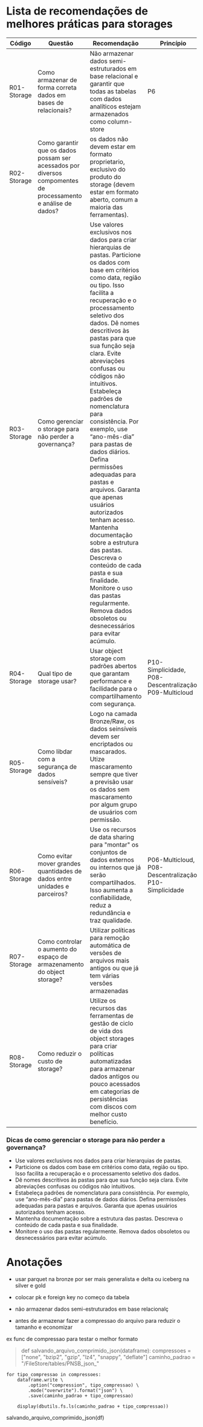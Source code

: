 # Lista de recomendações de melhores práticas para storages

Código | Questão | Recomendação | Princípio
------ | --------- | --------- | ---------
R01-Storage | Como armazenar de forma correta dados em bases de relacionais? | Não armazenar dados semi-estruturados em base relacional e garantir que todas as tabelas com dados analíticos estejam armazenados como column-store | P6
R02-Storage | Como garantir que os dados possam ser acessados por diversos compomentes de processamento e análise de dados? | os dados não devem estar em formato proprietario, exclusivo do produto do storage (devem estar em formato aberto, comum a maioria das ferramentas). 
R03-Storage | Como gerenciar o storage para não perder a governança? | Use valores exclusivos nos dados para criar hierarquias de pastas. Particione os dados com base em critérios como data, região ou tipo. Isso facilita a recuperação e o processamento seletivo dos dados. Dê nomes descritivos às pastas para que sua função seja clara. Evite abreviações confusas ou códigos não intuitivos. Estabeleça padrões de nomenclatura para consistência. Por exemplo, use “ano-mês-dia” para pastas de dados diários. Defina permissões adequadas para pastas e arquivos. Garanta que apenas usuários autorizados tenham acesso. Mantenha documentação sobre a estrutura das pastas. Descreva o conteúdo de cada pasta e sua finalidade. Monitore o uso das pastas regularmente. Remova dados obsoletos ou desnecessários para evitar acúmulo. 
R04-Storage | Qual tipo de storage usar? | Usar object storage com padrões abertos que garantam performance e facilidade para o compartilhamento com segurança. | P10-Simplicidade, P08-Descentralização, P09-Multicloud
R05-Storage | Como libdar com a segurança de dados sensíveis? | Logo na camada Bronze/Raw, os dados seinsíveis devem ser encriptados ou mascarados. Utize mascaramento sempre que tiver a previsão usar os dados sem mascaramento por algum grupo de usuários com permissão.
R06-Storage | Como evitar mover grandes quantidades de dados entre unidades e parceiros? | Use os recursos de data sharing para "montar" os conjuntos de dados externos ou internos que já serão compartilhados. Isso aumenta a confiabilidade, reduz a redundância e traz qualidade. | P06-Multicloud, P08-Descentralização,  P10-Simplicidade
R07-Storage | Como controlar o aumento do espaço de armazenamento do object storage? | Utilizar políticas para remoção automática de versões de arquivos mais antigos ou que já tem várias versões armazenadas |
R08-Storage | Como reduzir o custo de storage? | Utilize os recursos das ferramentas de gestão de ciclo de vida dos object storages para criar políticas automatizadas para armazenar dados antigos ou pouco acessados em categorias de persistências com discos com melhor custo benefício.



### Dicas de como gerenciar o storage para não perder a governança?
- Use valores exclusivos nos dados para criar hierarquias de pastas. 
- Particione os dados com base em critérios como data, região ou tipo. Isso facilita a recuperação e o processamento seletivo dos dados. 
- Dê nomes descritivos às pastas para que sua função seja clara. Evite abreviações confusas ou códigos não intuitivos. 
- Estabeleça padrões de nomenclatura para consistência. Por exemplo, use “ano-mês-dia” para pastas de dados diários. Defina permissões adequadas para pastas e arquivos. Garanta que apenas usuários autorizados tenham acesso. 
- Mantenha documentação sobre a estrutura das pastas. Descreva o conteúdo de cada pasta e sua finalidade. 
- Monitore o uso das pastas regularmente. Remova dados obsoletos ou desnecessários para evitar acúmulo. 





# Anotações

- usar parquet na bronze por ser mais generalista e delta ou iceberg na silver e gold

- colocar pk e foreign key no começo da tabela

- não armazenar dados semi-estruturados em base relacionalç

- antes de armazenar fazer a compressao do arquivo para reduzir o tamanho e economizar

ex func de compressao para testar o melhor formato 

> def salvando_arquivo_comprimido_json(dataframe):
    compressoes = ["none", "bzip2", "gzip", "lz4", "snappy", "deflate"]
    caminho_padrao = "/FileStore/tables/PNSB_json_"

    for tipo_compressao in compressoes:
        dataframe.write \
            .option("compression", tipo_compressao) \
            .mode("overwrite").format("json") \
            .save(caminho_padrao + tipo_compressao)
        
        display(dbutils.fs.ls(caminho_padrao + tipo_compressao))

salvando_arquivo_comprimido_json(df)
